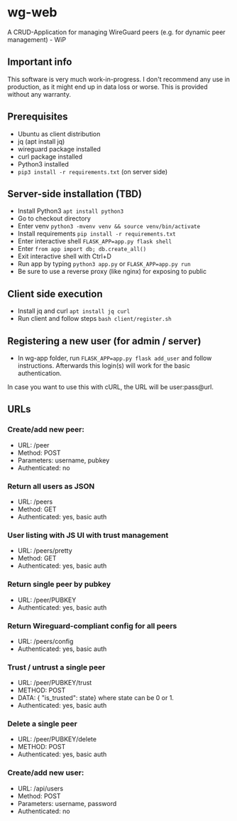 # wg-web
A CRUD-Application for managing WireGuard peers (e.g. for dynamic peer management) - WiP

## Important info

This software is very much work-in-progress. I don't recommend any use in production,
as it might end up in data loss or worse. This is provided without any warranty.

## Prerequisites

* Ubuntu as client distribution
* jq (apt install jq)
* wireguard package installed
* curl package installed
* Python3 installed
* ```pip3 install -r requirements.txt``` (on server side)

## Server-side installation (TBD)
* Install Python3 ```apt install python3```
* Go to checkout directory
* Enter venv ```python3 -mvenv venv && source venv/bin/activate```
* Install requirements ```pip install -r requirements.txt```
* Enter interactive shell ```FLASK_APP=app.py flask shell```
* Enter ```from app import db; db.create_all()```
* Exit interactive shell with Ctrl+D
* Run app by typing ```python3 app.py``` or ```FLASK_APP=app.py run```
* Be sure to use a reverse proxy (like nginx) for exposing to public


## Client side execution
* Install jq and curl ```apt install jq curl```
* Run client and follow steps ```bash client/register.sh```

## Registering a new user (for admin / server)
* In wg-app folder, run ```FLASK_APP=app.py flask add_user``` and follow instructions.
Afterwards this login(s) will work for the basic authentication.

In case you want to use this with cURL, the URL will be user:pass@url.

## URLs

### Create/add new peer:
* URL: /peer
* Method: POST
* Parameters: username, pubkey
* Authenticated: no

### Return all users as JSON
* URL: /peers
* Method: GET
* Authenticated: yes, basic auth

### User listing with JS UI with trust management
* URL: /peers/pretty
* Method: GET
* Authenticated: yes, basic auth

### Return single peer by pubkey
* URL: /peer/PUBKEY
* Authenticated: yes, basic auth

### Return Wireguard-compliant config for all peers
* URL: /peers/config
* Authenticated: yes, basic auth

### Trust / untrust a single peer
* URL: /peer/PUBKEY/trust
* METHOD: POST
* DATA: { "is_trusted": state} where state can be 0 or 1.
* Authenticated: yes, basic auth

### Delete a single peer
* URL: /peer/PUBKEY/delete
* METHOD: POST
* Authenticated: yes, basic auth

### Create/add new user:
* URL: /api/users
* Method: POST
* Parameters: username, password
* Authenticated: no
